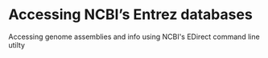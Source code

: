 # Accessing NCBI’s Entrez databases

Accessing genome assemblies and info using NCBI's EDirect command line utilty
